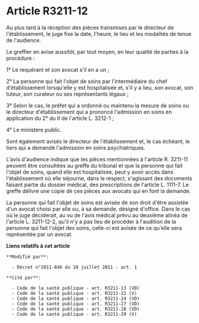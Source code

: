 # Article R3211-12

Au plus tard à la réception des pièces transmises par le directeur de l'établissement, le juge fixe la date, l'heure, le lieu
et les modalités de tenue de l'audience. 

Le greffier en avise aussitôt, par tout moyen, en leur qualité de parties à la procédure : 

1° Le requérant et son avocat s'il en a un ; 

2° La personne qui fait l'objet de soins par l'intermédiaire du chef d'établissement lorsqu'elle y est hospitalisée et, s'il
y a lieu, son avocat, son tuteur, son curateur ou ses représentants légaux ; 

3° Selon le cas, le préfet qui a ordonné ou maintenu la mesure de soins ou le directeur d'établissement qui a prononcé
l'admission en soins en application du 2° du II de l'article L. 3212-1 ; 

4° Le ministère public. 

Sont également avisés le directeur de l'établissement et, le cas échéant, le tiers qui a demandé l'admission en soins
psychiatriques. 

L'avis d'audience indique que les pièces mentionnées à l'article R. 3211-11 peuvent être consultées au greffe du tribunal et
que la personne qui fait l'objet de soins, quand elle est hospitalisée, peut y avoir accès dans l'établissement où elle
séjourne, dans le respect, s'agissant des documents faisant partie du dossier médical, des prescriptions de l'article L.
1111-7. Le greffe délivre une copie de ces pièces aux avocats qui en font la demande. 

La personne qui fait l'objet de soins est avisée de son droit d'être assistée d'un avocat choisi par elle ou, à sa demande,
désigné d'office. Dans le cas où le juge déciderait, au vu de l'avis médical prévu au deuxième alinéa de l'article L.
3211-12-2, qu'il n'y a pas lieu de procéder à l'audition de la personne qui fait l'objet des soins, celle-ci est avisée de ce
qu'elle sera représentée par un avocat.

**Liens relatifs à cet article**

	**Modifié par**:

	  - Décret n°2011-846 du 18 juillet 2011 - art. 1

	**Cité par**:

	  - Code de la santé publique - art. R3211-13 (VD)
	  - Code de la santé publique - art. R3211-22 (V)
	  - Code de la santé publique - art. R3211-24 (VD)
	  - Code de la santé publique - art. R3211-27 (VD)
	  - Code de la santé publique - art. R3211-28 (VD)
	  - Code de la santé publique - art. R3211-29 (V)
